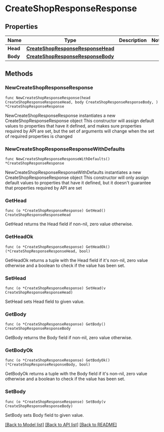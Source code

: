 # CreateShopResponseResponse

## Properties

Name | Type | Description | Notes
------------ | ------------- | ------------- | -------------
**Head** | [**CreateShopResponseResponseHead**](CreateShopResponseResponseHead.md) |  | 
**Body** | [**CreateShopResponseResponseBody**](CreateShopResponseResponseBody.md) |  | 

## Methods

### NewCreateShopResponseResponse

`func NewCreateShopResponseResponse(head CreateShopResponseResponseHead, body CreateShopResponseResponseBody, ) *CreateShopResponseResponse`

NewCreateShopResponseResponse instantiates a new CreateShopResponseResponse object
This constructor will assign default values to properties that have it defined,
and makes sure properties required by API are set, but the set of arguments
will change when the set of required properties is changed

### NewCreateShopResponseResponseWithDefaults

`func NewCreateShopResponseResponseWithDefaults() *CreateShopResponseResponse`

NewCreateShopResponseResponseWithDefaults instantiates a new CreateShopResponseResponse object
This constructor will only assign default values to properties that have it defined,
but it doesn't guarantee that properties required by API are set

### GetHead

`func (o *CreateShopResponseResponse) GetHead() CreateShopResponseResponseHead`

GetHead returns the Head field if non-nil, zero value otherwise.

### GetHeadOk

`func (o *CreateShopResponseResponse) GetHeadOk() (*CreateShopResponseResponseHead, bool)`

GetHeadOk returns a tuple with the Head field if it's non-nil, zero value otherwise
and a boolean to check if the value has been set.

### SetHead

`func (o *CreateShopResponseResponse) SetHead(v CreateShopResponseResponseHead)`

SetHead sets Head field to given value.


### GetBody

`func (o *CreateShopResponseResponse) GetBody() CreateShopResponseResponseBody`

GetBody returns the Body field if non-nil, zero value otherwise.

### GetBodyOk

`func (o *CreateShopResponseResponse) GetBodyOk() (*CreateShopResponseResponseBody, bool)`

GetBodyOk returns a tuple with the Body field if it's non-nil, zero value otherwise
and a boolean to check if the value has been set.

### SetBody

`func (o *CreateShopResponseResponse) SetBody(v CreateShopResponseResponseBody)`

SetBody sets Body field to given value.



[[Back to Model list]](../README.md#documentation-for-models) [[Back to API list]](../README.md#documentation-for-api-endpoints) [[Back to README]](../README.md)


